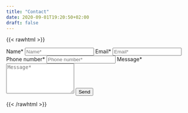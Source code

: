 ```yaml
---
title: "Contact"
date: 2020-09-01T19:20:50+02:00
draft: false
---
```

{{< rawhtml >}}

<script type="text/javascript">var submitted=false;</script>
<iframe name="hidden_iframe" id="hidden_iframe" style="display:none;" onload="if(submitted) {window.location='{{< sitebaseurl >}}thankyou';}"></iframe>
<form action="https://docs.google.com/forms/d/e/1FAIpQLSeeI9Hdii17tyQrm2nrhWJ_j8UPYsb9K9M_A7OWu0j4OnOuvg/formResponse" method="post" target="hidden_iframe" onsubmit="submitted=true">
  <label>Name* </label>
  <input type="text" placeholder="Name*" class="form-input" required" name="entry.2039676782" >
  <label>Email* </label>
  <input type="text" placeholder="Email*" class="form-input" required" name="entry.413230110">
  <label>Phone number* </label>
  <input type="text"placeholder="Phone number*" class="form-input" required" name="entry.790601705">
  <label>Message* </label>
  <textarea rows="5" placeholder="Message*" class="form-input" required" name="entry.1569744971"></textarea>
  <button type="submit">Send</button>
</form>

{{< /rawhtml >}}
